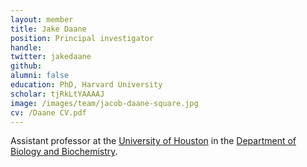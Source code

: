 ```yaml
---
layout: member
title: Jake Daane
position: Principal investigator
handle:
twitter: jakedaane
github:
alumni: false
education: PhD, Harvard University
scholar: tjRkLtYAAAAJ
image: /images/team/jacob-daane-square.jpg
cv: /Daane CV.pdf
---
```


Assistant professor at the [University of Houston](https://uh.edu/) in the [Department of Biology and Biochemistry](https://uh.edu/nsm/biology-biochemistry/).
